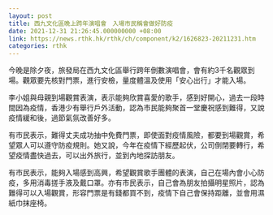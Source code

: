 ```yaml
---
layout: post
title: 西九文化區晚上跨年演唱會　入場市民稱會做好防疫
date: 2021-12-31 21:26:45.000000000 +08:00
link: https://news.rthk.hk/rthk/ch/component/k2/1626823-20211231.htm
categories: rthk
---
```


今晚是除夕夜，旅發局在西九文化區舉行跨年倒數演唱會，會有約3千名觀眾到場。觀眾要先核對門票，進行安檢，量度體溫及使用「安心出行」才能入場。

李小姐與母親到場觀賞表演，表示能夠欣賞喜愛的歌手，感到好開心，過去一段時間因為疫情，香港少有舉行戶外活動，認為市民能夠聚首一堂慶祝感到難得，又說疫情緩和後，過節氣氛改善好多。

有市民表示，難得丈夫成功抽中免費門票，即使面對疫情風險，都要到場觀賞，希望眾人可以遵守防疫規則。她又說，今年在疫情下經歷起伏，公司倒閉要轉行，希望疫情盡快過去，可以出外旅行，並到內地探訪朋友。

有市民表示，能夠入場感到高興，希望觀賞歌手團體的表演，自己在場內會小心防疫，多用消毒搓手液及戴口罩。亦有市民表示，自己會為朋友拍攝明星照片，認為難得可以入場觀賞，形容門票是有錢都買不到，疫情下自己會保持距離，並會用濕紙巾抹座椅。
